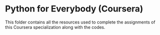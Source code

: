 # Python for Everybody (Coursera)

This folder contains all the resources used to complete the assignments
of this Coursera specialization along with the codes.

